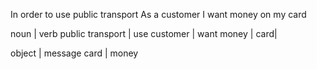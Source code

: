 In order to use public transport
As a customer
I want money on my card

noun | verb
public transport | use
customer | want
money |
card|

object | message
card | money
